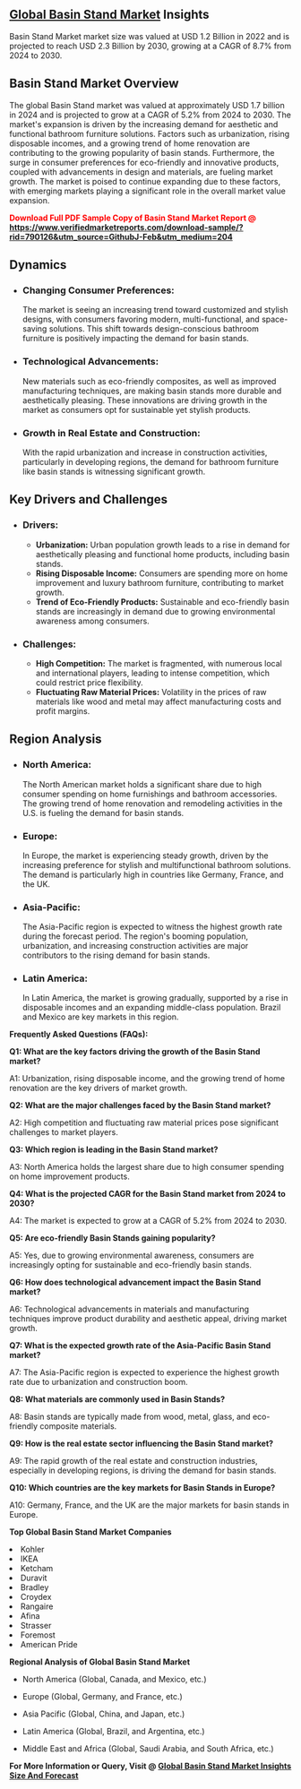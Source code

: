 <h2><a href="https://www.verifiedmarketreports.com/download-sample/?rid=790126&amp;utm_source=GithubJ&amp;utm_medium=204" target="_blank">Global Basin Stand Market</a> Insights</h2><p>Basin Stand Market market size was valued at USD 1.2 Billion in 2022 and is projected to reach USD 2.3 Billion by 2030, growing at a CAGR of 8.7% from 2024 to 2030.</p><p> <h2>Basin Stand Market Overview</h2> <p>The global Basin Stand market was valued at approximately USD 1.7 billion in 2024 and is projected to grow at a CAGR of 5.2% from 2024 to 2030. The market's expansion is driven by the increasing demand for aesthetic and functional bathroom furniture solutions. Factors such as urbanization, rising disposable incomes, and a growing trend of home renovation are contributing to the growing popularity of basin stands. Furthermore, the surge in consumer preferences for eco-friendly and innovative products, coupled with advancements in design and materials, are fueling market growth. The market is poised to continue expanding due to these factors, with emerging markets playing a significant role in the overall market value expansion.</p> <p><strong><p><span class=""><span style="color: #ff0000;"><strong>Download Full PDF Sample Copy of Basin Stand Market Report</strong> @ </span><a href="https://www.verifiedmarketreports.com/download-sample/?rid=790126&amp;utm_source=GithubJ-Feb&amp;utm_medium=204" target="_blank">https://www.verifiedmarketreports.com/download-sample/?rid=790126&amp;utm_source=GithubJ-Feb&amp;utm_medium=204</a></span></p></strong></p> <h2>Dynamics</h2> <ul> <li><h3>Changing Consumer Preferences:</h3> The market is seeing an increasing trend toward customized and stylish designs, with consumers favoring modern, multi-functional, and space-saving solutions. This shift towards design-conscious bathroom furniture is positively impacting the demand for basin stands.</li> <li><h3>Technological Advancements:</h3> New materials such as eco-friendly composites, as well as improved manufacturing techniques, are making basin stands more durable and aesthetically pleasing. These innovations are driving growth in the market as consumers opt for sustainable yet stylish products.</li> <li><h3>Growth in Real Estate and Construction:</h3> With the rapid urbanization and increase in construction activities, particularly in developing regions, the demand for bathroom furniture like basin stands is witnessing significant growth.</li> </ul> <h2>Key Drivers and Challenges</h2> <ul> <li><h3>Drivers:</h3> <ul> <li><strong>Urbanization:</strong> Urban population growth leads to a rise in demand for aesthetically pleasing and functional home products, including basin stands.</li> <li><strong>Rising Disposable Income:</strong> Consumers are spending more on home improvement and luxury bathroom furniture, contributing to market growth.</li> <li><strong>Trend of Eco-Friendly Products:</strong> Sustainable and eco-friendly basin stands are increasingly in demand due to growing environmental awareness among consumers.</li> </ul> </li> <li><h3>Challenges:</h3> <ul> <li><strong>High Competition:</strong> The market is fragmented, with numerous local and international players, leading to intense competition, which could restrict price flexibility.</li> <li><strong>Fluctuating Raw Material Prices:</strong> Volatility in the prices of raw materials like wood and metal may affect manufacturing costs and profit margins.</li> </ul> </li> </ul> <h2>Region Analysis</h2> <ul> <li><h3>North America:</h3> The North American market holds a significant share due to high consumer spending on home furnishings and bathroom accessories. The growing trend of home renovation and remodeling activities in the U.S. is fueling the demand for basin stands.</li> <li><h3>Europe:</h3> In Europe, the market is experiencing steady growth, driven by the increasing preference for stylish and multifunctional bathroom solutions. The demand is particularly high in countries like Germany, France, and the UK.</li> <li><h3>Asia-Pacific:</h3> The Asia-Pacific region is expected to witness the highest growth rate during the forecast period. The region's booming population, urbanization, and increasing construction activities are major contributors to the rising demand for basin stands.</li> <li><h3>Latin America:</h3> In Latin America, the market is growing gradually, supported by a rise in disposable incomes and an expanding middle-class population. Brazil and Mexico are key markets in this region.</li> </ul> <p><strong>Frequently Asked Questions (FAQs):</strong></p> <p><strong>Q1: What are the key factors driving the growth of the Basin Stand market?</strong></p> <p>A1: Urbanization, rising disposable income, and the growing trend of home renovation are the key drivers of market growth.</p> <p><strong>Q2: What are the major challenges faced by the Basin Stand market?</strong></p> <p>A2: High competition and fluctuating raw material prices pose significant challenges to market players.</p> <p><strong>Q3: Which region is leading in the Basin Stand market?</strong></p> <p>A3: North America holds the largest share due to high consumer spending on home improvement products.</p> <p><strong>Q4: What is the projected CAGR for the Basin Stand market from 2024 to 2030?</strong></p> <p>A4: The market is expected to grow at a CAGR of 5.2% from 2024 to 2030.</p> <p><strong>Q5: Are eco-friendly Basin Stands gaining popularity?</strong></p> <p>A5: Yes, due to growing environmental awareness, consumers are increasingly opting for sustainable and eco-friendly basin stands.</p> <p><strong>Q6: How does technological advancement impact the Basin Stand market?</strong></p> <p>A6: Technological advancements in materials and manufacturing techniques improve product durability and aesthetic appeal, driving market growth.</p> <p><strong>Q7: What is the expected growth rate of the Asia-Pacific Basin Stand market?</strong></p> <p>A7: The Asia-Pacific region is expected to experience the highest growth rate due to urbanization and construction boom.</p> <p><strong>Q8: What materials are commonly used in Basin Stands?</strong></p> <p>A8: Basin stands are typically made from wood, metal, glass, and eco-friendly composite materials.</p> <p><strong>Q9: How is the real estate sector influencing the Basin Stand market?</strong></p> <p>A9: The rapid growth of the real estate and construction industries, especially in developing regions, is driving the demand for basin stands.</p> <p><strong>Q10: Which countries are the key markets for Basin Stands in Europe?</strong></p> <p>A10: Germany, France, and the UK are the major markets for basin stands in Europe.</p> </p><p><strong>Top Global Basin Stand Market Companies</strong></p><div data-test-id=""><p><li>Kohler</li><li> IKEA</li><li> Ketcham</li><li> Duravit</li><li> Bradley</li><li> Croydex</li><li> Rangaire</li><li> Afina</li><li> Strasser</li><li> Foremost</li><li> American Pride</li></p><div><strong>Regional Analysis of&nbsp;Global Basin Stand Market</strong></div><ul><li dir="ltr"><p dir="ltr">North America&nbsp;(Global, Canada, and Mexico, etc.)</p></li><li dir="ltr"><p dir="ltr">Europe (Global, Germany, and France, etc.)</p></li><li dir="ltr"><p dir="ltr">Asia Pacific&nbsp;(Global, China, and Japan, etc.)</p></li><li dir="ltr"><p dir="ltr">Latin America&nbsp;(Global, Brazil, and Argentina, etc.)</p></li><li dir="ltr">Middle East and Africa&nbsp;(Global, Saudi Arabia, and South Africa, etc.)</li></ul><p><strong>For More Information or Query, Visit @&nbsp;</strong><strong><a href="https://www.verifiedmarketreports.com/product/basin-stand-market/?utm_source=GithubJ&amp;utm_medium=204" target="_blank">Global Basin Stand Market Insights Size And Forecast</a></strong></p></div>
